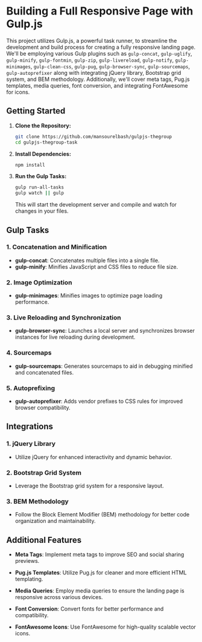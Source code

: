 # Building a Full Responsive Page with Gulp.js

This project utilizes Gulp.js, a powerful task runner, to streamline the development and build process for creating a fully responsive landing page. We'll be employing various Gulp plugins such as `gulp-concat`, `gulp-uglify`, `gulp-minify`, `gulp-fontmin`,  `gulp-zip`, `gulp-livereload`,  `gulp-notify`, `gulp-minimages`, `gulp-clean-css`, `gulp-pug`, `gulp-browser-sync`, `gulp-sourcemaps`, `gulp-autoprefixer` along with integrating jQuery library, Bootstrap grid system, and BEM methodology. Additionally, we'll cover meta tags, Pug.js templates, media queries, font conversion, and integrating FontAwesome for icons.

## Getting Started

1. **Clone the Repository:**

   ```bash
   git clone https://github.com/mansourelbash/gulpjs-thegroup
   cd gulpjs-thegroup-task
   ```

2. **Install Dependencies:**

   ```bash
   npm install
   ```

3. **Run the Gulp Tasks:**

   ```bash
   gulp run-all-tasks
   gulp watch || gulp
   ```

   This will start the development server and compile and watch for changes in your files.

## Gulp Tasks

### 1. Concatenation and Minification

- **gulp-concat**: Concatenates multiple files into a single file.
- **gulp-minify**: Minifies JavaScript and CSS files to reduce file size.

### 2. Image Optimization

- **gulp-minimages**: Minifies images to optimize page loading performance.


### 3. Live Reloading and Synchronization

- **gulp-browser-sync**: Launches a local server and synchronizes browser instances for live reloading during development.

### 4. Sourcemaps

- **gulp-sourcemaps**: Generates sourcemaps to aid in debugging minified and concatenated files.

### 5. Autoprefixing

- **gulp-autoprefixer**: Adds vendor prefixes to CSS rules for improved browser compatibility.

## Integrations

### 1. jQuery Library

- Utilize jQuery for enhanced interactivity and dynamic behavior.

### 2. Bootstrap Grid System

- Leverage the Bootstrap grid system for a responsive layout.

### 3. BEM Methodology

- Follow the Block Element Modifier (BEM) methodology for better code organization and maintainability.

## Additional Features

- **Meta Tags**: Implement meta tags to improve SEO and social sharing previews.
  
- **Pug.js Templates**: Utilize Pug.js for cleaner and more efficient HTML templating.

- **Media Queries**: Employ media queries to ensure the landing page is responsive across various devices.

- **Font Conversion**: Convert fonts for better performance and compatibility.

- **FontAwesome Icons**: Use FontAwesome for high-quality scalable vector icons.


